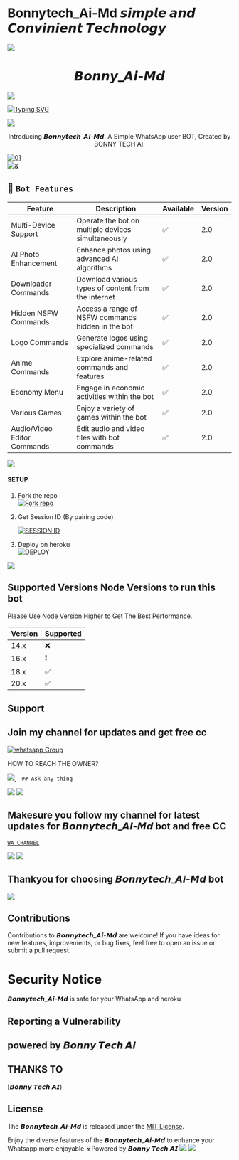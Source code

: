 # Bonnytech_Ai-Md 𝙨𝙞𝙢𝙥𝙡𝙚 𝙖𝙣𝙙 𝘾𝙤𝙣𝙫𝙞𝙣𝙞𝙚𝙣𝙩 𝙏𝙚𝙘𝙝𝙣𝙤𝙡𝙤𝙜𝙮 

<a><img src='https://i.imgur.com/LyHic3i.gif'/></a>
 <h1 align="center"> 𝘽𝙤𝙣𝙣𝙮_𝘼𝙞-𝙈𝙙  </h1>


<a><img src='https://i.imgur.com/LyHic3i.gif'/></a>
      
[![Typing SVG](https://readme-typing-svg.herokuapp.com?font=Rockstar-ExtraBold&color=blue&lines=𝗔𝗠+Bonnytech_Ai-Md+𝗠𝗗+𝗖𝗥𝗘𝗔𝗧𝗘𝗗+𝗕𝗬+Bonny)](https://git.io/typing-svg)

<a><img src='https://i.imgur.com/LyHic3i.gif'/></a>
 
<p align="center"> Introducing 𝘽𝙤𝙣𝙣𝙮𝙩𝙚𝙘𝙝_𝘼𝙞-𝙈𝙙, A Simple WhatsApp user BOT, Created by BONNY TECH AI.
</p>

  <a href="https://ibb.co/N6NMDtn"><img src="https://telegra.ph/file/05378a8f946530491c69d.jpg" alt="01" border="0" /></a>                     
<a><img src='https://i.imgur.com/LyHic3i.gif'/>&</a>
 ## 🚀 `Bot Features`
| Feature                          | Description                                             | Available    | Version    |
| ---------------------------------| ------------------------------------------------------- | ------------ | ---------- |
| Multi-Device Support             | Operate the bot on multiple devices simultaneously     | ✅           | 2.0        |
| AI Photo Enhancement             | Enhance photos using advanced AI algorithms            | ✅           | 2.0        |
| Downloader Commands              | Download various types of content from the internet     | ✅           | 2.0        |
| Hidden NSFW Commands             | Access a range of NSFW commands hidden in the bot       | ✅           | 2.0        |
| Logo Commands                    | Generate logos using specialized commands               | ✅           | 2.0        |
| Anime Commands                   | Explore anime-related commands and features              | ✅           | 2.0        |
| Economy Menu                     | Engage in economic activities within the bot            | ✅           | 2.0        |
| Various Games                    | Enjoy a variety of games within the bot                 | ✅           | 2.0        |
| Audio/Video Editor Commands      | Edit audio and video files with bot commands            | ✅           | 2.0        |



<a><img src='https://i.imgur.com/LyHic3i.gif'/></a>


#### SETUP

1. Fork the repo
    <br>
<a href='https://github.com/Bonnyy-md/Bonnytech_Ai-Md/fork' target="_blank"><img alt='Fork repo' src='https://img.shields.io/badge/Fork Repo-100000?style=for-the-badge&logo=scan&logoColor=white&labelColor=black&color=black'/></a>



2. Get Session ID (By pairing code)
   > 
     <a href='https://Bonnytech_Ai-Md-scan-pair.onrender.com/pair' target="_blank"><img alt='SESSION ID' src='https://img.shields.io/badge/Session_id-100000?style=for-the-badge&logo=scan&logoColor=white&labelColor=black&color=black'/></a>


3. Deploy on heroku
    <br>
<a href='https://dashboard.heroku.com/new?template=https://github.com/Bonnytech_Ai-Md' target="_blank"><img alt='DEPLOY' src='https://img.shields.io/badge/DEPLOY-100000?style=for-the-badge&logo=scan&logoColor=white&labelColor=black&color=black'/></a>

<a><img src='https://i.imgur.com/LyHic3i.gif'/></a>

   
## Supported Versions Node Versions to run this bot

Please Use Node Version Higher to Get The Best Performance.

| Version | Supported          |
| ------- | ------------------ |
| 14.x   | :x: |
| 16.x   | ❗                |
| 18.x   | :white_check_mark: |
| 20.x   | ✅                |

## Support 
## Join my channel for updates and get free cc
<a href="https://chat.whatsapp.com/HRn1EEb7GikIkAb0IDqzRi" target="_blank">
    <img alt="whatsapp Group" src="https://img.shields.io/badge/ Whatsapp Support Group -25D366?style=for-the-badge&logo=whatsapp&logoColor=white" />
  </a>
</p>


HOW TO REACH THE OWNER? 
 
   
   <a href="https://wa.me+254740479599">
    <img src="https://img.shields.io/badge/WhatsApp-25D366?style=for-the-badge&logo=whatsapp&logoColor=white" />
  </a>&nbsp;&nbsp;
   <a

    ## Ask any thing
<a><img src='https://i.imgur.com/LyHic3i.gif'/></a>
<a><img src='https://i.imgur.com/LyHic3i.gif'/></a>



## Makesure you follow my channel for latest updates for 𝘽𝙤𝙣𝙣𝙮𝙩𝙚𝙘𝙝_𝘼𝙞-𝙈𝙙 bot and free CC
 [`WA CHANNEL`](https://whatsapp.com/channel/0029Vaj4B7YEFeXnAZYZIo0j)



<a><img src='https://i.imgur.com/LyHic3i.gif'/></a>
<a><img src='https://i.imgur.com/LyHic3i.gif'/></a>
   
   
## Thankyou for choosing 𝘽𝙤𝙣𝙣𝙮𝙩𝙚𝙘𝙝_𝘼𝙞-𝙈𝙙 bot 


<a><img src='https://i.imgur.com/LyHic3i.gif'/></a>

## Contributions


Contributions to *𝘽𝙤𝙣𝙣𝙮𝙩𝙚𝙘𝙝_𝘼𝙞-𝙈𝙙* are welcome! If you have ideas for new features, improvements, or bug fixes, feel free to open an issue or submit a pull request.

# Security Notice
𝘽𝙤𝙣𝙣𝙮𝙩𝙚𝙘𝙝_𝘼𝙞-𝙈𝙙 is safe for your WhatsApp and heroku

## Reporting a Vulnerability


## powered by 𝘽𝙤𝙣𝙣𝙮 𝙏𝙚𝙘𝙝 𝘼𝙞


## THANKS TO
[𝘽𝙤𝙣𝙣𝙮 𝙏𝙚𝙘𝙝 𝘼𝙄)

## License


The *𝘽𝙤𝙣𝙣𝙮𝙩𝙚𝙘𝙝_𝘼𝙞-𝙈𝙙* is released under the [MIT License](https://opensource.org/licenses/MIT).

Enjoy the diverse features of the *𝘽𝙤𝙣𝙣𝙮𝙩𝙚𝙘𝙝_𝘼𝙞-𝙈𝙙*  to enhance your Whatsapp more enjoyable
☣Powered by 𝘽𝙤𝙣𝙣𝙮 𝙏𝙚𝙘𝙝 𝘼𝙄
<a><img src='https://i.imgur.com/LyHic3i.gif'/></a>
<a><img src='https://i.imgur.com/LyHic3i.gif'/></a>
